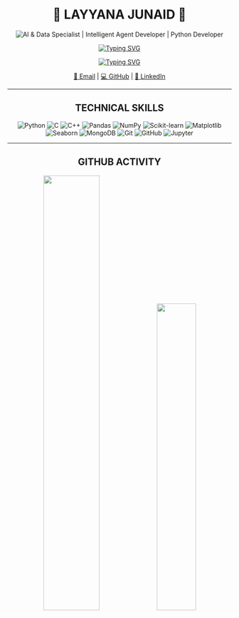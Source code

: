 <div align="center">

# 🌻 LAYYANA JUNAID 🌻
![AI & Data Specialist | Intelligent Agent Developer | Python Developer](https://img.shields.io/badge/AI_&_Data_Specialist_|_Intelligent_Agent_Developer_|_Python_Developer-%F0%9F%A4%8E-FFD700?style=for-the-badge&color=DAA520)

[![Typing SVG](https://readme-typing-svg.demolab.com/?lines=Data%2C+LLMs%2C+and+Intelligent+Agents+%E2%80%94+Designing+Next-Gen+AI+Ecosystems&color=FFFF00)](https://git.io/typing-svg)

[![Typing SVG](https://readme-typing-svg.demolab.com/?lines=Data%2C%20LLMs%2C%20and%20Intelligent%20Agents;Designing%20Next-Gen%20AI%20Ecosystems&color=FFFF00)](https://git.io/typing-svg)

[📧 Email](mailto:layyana.junaid@gmail.com) | [💻 GitHub](https://github.com/layyana-junaid) | [🔗 LinkedIn](https://www.linkedin.com/in/layyana-junaid/)

---

## TECHNICAL SKILLS

![Python](https://img.shields.io/badge/Python-3670A0?style=for-the-badge&logo=python&logoColor=ffdd54)
![C](https://img.shields.io/badge/C-00599C?style=for-the-badge&logo=c&logoColor=white)
![C++](https://img.shields.io/badge/C++-004482?style=for-the-badge&logo=c%2B%2B&logoColor=white)
![Pandas](https://img.shields.io/badge/Pandas-150458?style=for-the-badge&logo=pandas&logoColor=white)
![NumPy](https://img.shields.io/badge/NumPy-013243?style=for-the-badge&logo=numpy&logoColor=white)
![Scikit-learn](https://img.shields.io/badge/Scikit--Learn-F7931E?style=for-the-badge&logo=scikit-learn&logoColor=white)
![Matplotlib](https://img.shields.io/badge/Matplotlib-0080CD?style=for-the-badge&logo=matplotlib&logoColor=white)
![Seaborn](https://img.shields.io/badge/Seaborn-3776AB?style=for-the-badge&logo=python&logoColor=white)
![MongoDB](https://img.shields.io/badge/MongoDB-4EA94B?style=for-the-badge&logo=mongodb&logoColor=white)
![Git](https://img.shields.io/badge/Git-F05032?style=for-the-badge&logo=git&logoColor=white)
![GitHub](https://img.shields.io/badge/GitHub-181717?style=for-the-badge&logo=github&logoColor=white)
![Jupyter](https://img.shields.io/badge/Jupyter-F37626?style=for-the-badge&logo=jupyter&logoColor=white)

---

## GITHUB ACTIVITY

<img src="https://github-readme-stats.vercel.app/api?username=layyana-junaid&show_icons=true&theme=rose_pine&hide_border=true" width="50%">

<img src="https://github-readme-stats.vercel.app/api/top-langs/?username=layyana-junaid&layout=compact&theme=rose_pine&hide_border=true" width="42%">

</div>
